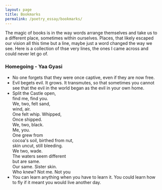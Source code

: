 ```yaml
---
layout: page
title: Bookmarks
permalink: /poetry_essay/bookmarks/
---
```


The magic of books is in the way words arrange themselves and take us to a different place, sometimes within ourselves. Places, that likely escaped our vision all this time but a line, maybe just a word changed the way we see. Here is a collection of thse very lines, the ones I came across and could never let go of.

### Homegoing - Yaa Gyasi
* No one forgets that they were once captive, even if they are now free.
* Evil begets evil. It grows. It transmutes, so that sometimes you cannot see that the evil in the world began as the evil in your own home.
* Split the Castle open,  
find me, find you.  
We, two, felt sand,  
wind, air.  
One felt whip. Whipped,  
Once shipped.  
We, two, black.  
Me, you.  
One grew from  
cocoa's soil, birthed from nut,  
skin uncut, still bleeding.  
We two, wade.  
The waters seem different  
but are same.  
Our same. Sister skin.  
Who knew? Not me. Not you  
* You can learn anything when you have to learn it. You could learn how to fly if it meant you would live another day.